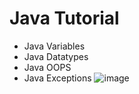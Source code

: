 # Java Tutorial

* Java Variables
* Java Datatypes
* Java OOPS
* Java Exceptions
![image](https://github.com/user-attachments/assets/187e3ad8-c4e5-409c-9b9d-b206699ccd48)
